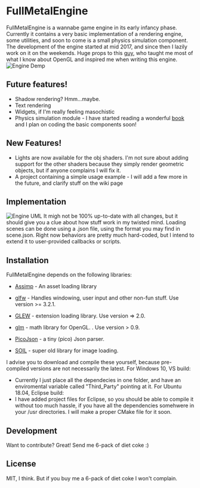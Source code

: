 # FullMetalEngine

FullMetalEngine is a wannabe game engine in its early infancy phase. Currently it contains a very basic implementation of a rendering engine, some utilities, and soon to come is a small physics simulation component. The development of the engine started at mid 2017, and since then I lazily work on it on the weekends. 
Huge props to this [guy](https://learnopengl.com/), who taught me most of what I know about OpenGL and inspired me when writing this engine. 
![Engine Demp](https://www.dropbox.com/s/obopp8h84qen31d/jump.JPG?raw=1)

## Future features!
  - Shadow rendering? Hmm...maybe.  
  - Text rendering
  - Widgets, if I'm really feeling masochistic 
  - Physics simulation module - I have started reading a wonderful [book](https://www.amazon.com/Game-Physics-Engine-Development-Commercial-Grade/dp/0123819768) and I plan on coding the basic components soon! 
  
## New Features!
  - Lights are now available for the obj shaders. I'm not sure about adding support for the other shaders because they simply render         geometric objects, but if anyone complains I will fix it.
  - A project containing a simple usage example - I will add a few more in the future, and clarify stuff on the wiki page
  
## Implementation
![Engine UML](https://www.dropbox.com/s/kozetn7mu2ts0qv/UML.JPG?raw=1)
It migh not be 100% up-to-date with all changes, but it should give you a clue about how stuff work in my twisted mind. Loading scenes can be done using a .json file, using the format you may find in scene.json. Right now behaviors are pretty much hard-coded, but I intend to extend it to user-provided callbacks or scripts. 
  
## Installation
 
FullMetalEngine depends on the following libraries:

- [Assimp](http://www.assimp.org/) - An asset loading library

- [glfw](http://www.glfw.org/) - Handles windowing, user input and other non-fun stuff. Use version >= 3.2.1.

- [GLEW](http://glew.sourceforge.net/) - extension loading library. Use version => 2.0.

- [glm](https://glm.g-truc.net/0.9.9/index.html) - math library for OpenGL. . Use version > 0.9.

- [PicoJson](https://github.com/kazuho/picojson) - a tiny (pico) Json parser.

- [SOIL](https://www.lonesock.net/soil.html) - super old library for image loading.

I advise you to download and compile these yourself, because pre-compiled versions are not necessarily the latest. 
For Windows 10, VS build:
  - Currently I just place all the dependecies in one folder, and have an enviromental variable called "Third_Party" pointing at it. 
For Ubuntu 18.04, Eclipse build:
  - I have added project files for Eclipse, so you should be able to compile it without too much hassle, if you have all the dependencies somehwere in your /usr directories.
I will make a proper CMake file for it soon.

## Development
Want to contribute? Great! Send me 6-pack of diet coke :)

## License
MIT, I think. But if you buy me a 6-pack of diet coke I won't complain. 
